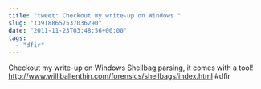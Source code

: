 ```yaml
---
title: "tweet: Checkout my write-up on Windows "
slug: "139188657537036290"
date: "2011-11-23T03:48:56+00:00"
tags:
  - "dfir"
---
```

Checkout my write-up on Windows Shellbag parsing, it comes with a tool! http://www.williballenthin.com/forensics/shellbags/index.html  #dfir